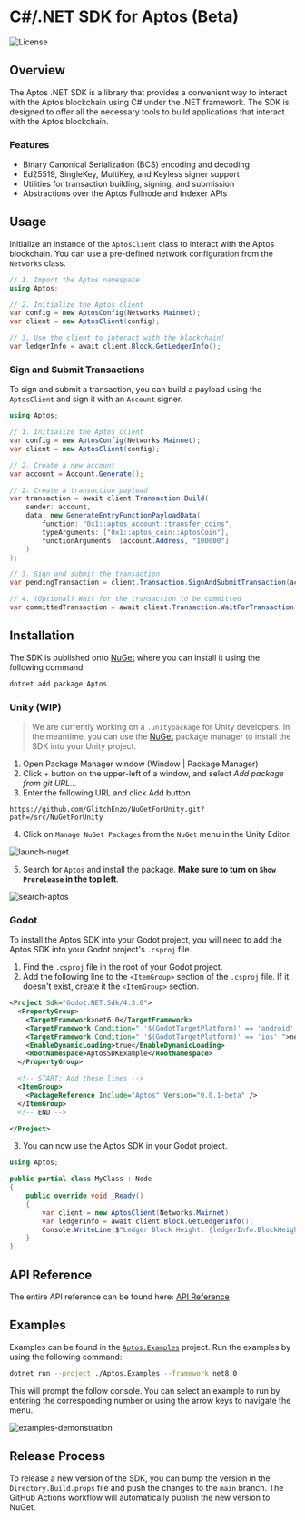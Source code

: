 # C#/.NET SDK for Aptos (Beta)

![License][github-license]

## Overview

The Aptos .NET SDK is a library that provides a convenient way to interact with the Aptos blockchain using C# under the .NET framework. The SDK is designed to offer all the necessary tools to build applications that interact with the Aptos blockchain.

### Features

- Binary Canonical Serialization (BCS) encoding and decoding
- Ed25519, SingleKey, MultiKey, and Keyless signer support
- Utilities for transaction building, signing, and submission
- Abstractions over the Aptos Fullnode and Indexer APIs

## Usage

Initialize an instance of the `AptosClient` class to interact with the Aptos blockchain. You can use a pre-defined network configuration from the `Networks` class.

```csharp
// 1. Import the Aptos namespace
using Aptos;

// 2. Initialize the Aptos client
var config = new AptosConfig(Networks.Mainnet);
var client = new AptosClient(config);

// 3. Use the client to interact with the blockchain!
var ledgerInfo = await client.Block.GetLedgerInfo();
```

### Sign and Submit Transactions

To sign and submit a transaction, you can build a payload using the `AptosClient` and sign it with an `Account` signer.

```csharp
using Aptos;

// 1. Initialize the Aptos client
var config = new AptosConfig(Networks.Mainnet);
var client = new AptosClient(config);

// 2. Create a new account
var account = Account.Generate();

// 2. Create a transaction payload
var transaction = await client.Transaction.Build(
    sender: account,
    data: new GenerateEntryFunctionPayloadData(
        function: "0x1::aptos_account::transfer_coins",
        typeArguments: ["0x1::aptos_coin::AptosCoin"],
        functionArguments: [account.Address, "100000"]
    )
);

// 3. Sign and submit the transaction
var pendingTransaction = client.Transaction.SignAndSubmitTransaction(account, transaction);

// 4. (Optional) Wait for the transaction to be committed
var committedTransaction = await client.Transaction.WaitForTransaction(pendingTransaction);
```

## Installation

The SDK is published onto [NuGet](https://www.nuget.org/packages/Aptos/) where you can install it using the following command:

```bash
dotnet add package Aptos
```

### Unity (WIP)

> We are currently working on a `.unitypackage` for Unity developers. In the meantime, you can use the [NuGet](https://github.com/GlitchEnzo/NuGetForUnity) package manager to install the SDK into your Unity project.

1. Open Package Manager window (Window | Package Manager)
2. Click + button on the upper-left of a window, and select *Add package from git URL...*
3. Enter the following URL and click Add button

```
https://github.com/GlitchEnzo/NuGetForUnity.git?path=/src/NuGetForUnity
```

4. Click on `Manage NuGet Packages` from the `NuGet` menu in the Unity Editor.

![launch-nuget](https://i.imgur.com/DSvM5BM.png)

5. Search for `Aptos`  and install the package. **Make sure to turn on `Show Prerelease` in the top left**.

![search-aptos](https://i.imgur.com/8UTvYtj.png)

### Godot

To install the Aptos SDK into your Godot project, you will need to add the Aptos SDK into your Godot project's `.csproj` file.

1. Find the `.csproj` file in the root of your Godot project.
2. Add the following line to the `<ItemGroup>` section of the `.csproj` file. If it doesn't exist, create it the `<ItemGroup>` section.

```xml
<Project Sdk="Godot.NET.Sdk/4.3.0">
  <PropertyGroup>
    <TargetFramework>net6.0</TargetFramework>
    <TargetFramework Condition=" '$(GodotTargetPlatform)' == 'android' ">net7.0</TargetFramework>
    <TargetFramework Condition=" '$(GodotTargetPlatform)' == 'ios' ">net8.0</TargetFramework>
    <EnableDynamicLoading>true</EnableDynamicLoading>
    <RootNamespace>AptosSDKExample</RootNamespace>
  </PropertyGroup>

  <!-- START: Add these lines -->
  <ItemGroup>
    <PackageReference Include="Aptos" Version="0.0.1-beta" />
  </ItemGroup>
  <!-- END -->

</Project>
```

3. You can now use the Aptos SDK in your Godot project.

```csharp
using Aptos;

public partial class MyClass : Node
{
    public override void _Ready()
    {
        var client = new AptosClient(Networks.Mainnet);
        var ledgerInfo = await client.Block.GetLedgerInfo();
        Console.WriteLine($"Ledger Block Height: {ledgerInfo.BlockHeight}");
    }
}
```

## API Reference

The entire API reference can be found here: [API Reference](https://aptos-labs.github.io/aptos-dotnet-sdk/)

## Examples 

Examples can be found in the [`Aptos.Examples`](https://github.com/aptos-labs/aptos-dotnet-sdk/tree/main/Aptos.Examples) project. Run the examples by using the following command:

```bash
dotnet run --project ./Aptos.Examples --framework net8.0
```

This will prompt the follow console. You can select an example to run by entering the corresponding number or using the arrow keys to navigate the menu.

![examples-demonstration](https://i.imgur.com/YS140Zb.png)

[github-license]: https://img.shields.io/github/license/aptos-labs/aptos-ts-sdk

## Release Process

To release a new version of the SDK, you can bump the version in the `Directory.Build.props` file and push the changes to the `main` branch. The GitHub Actions workflow will automatically publish the new version to NuGet.